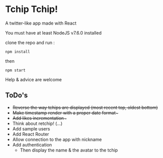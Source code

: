 # Tchip Tchip!
A twitter-like app made with React

You must have at least NodeJS v7.6.0 installed

clone the repo and run : 
```
npm install
```
then
```
npm start
```

Help & advice are welcome

## ToDo's
- ~~Reverse the way tchips are displayed (most recent top, oldest bottom)~~
- ~~Make timestamp render with a proper date format~~~
- ~~Add likes incrementation~~~
- Think about retchip! (...)
- Add sample users 
- Add React Router
- Allow connection to the app with nickname
- Add authentication
	- Then display the name & the avatar to the tchip
